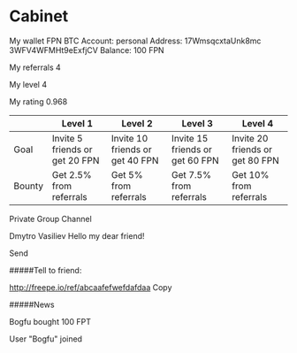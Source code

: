 # Cabinet

My wallet
FPN	BTC
Account: personal
Address: 17WmsqcxtaUnk8mc
3WFV4WFMHt9eExfjCV
Balance: 100 FPN

My referrals
4

My level
4

My rating
0.968

|  | Level 1 | Level 2 | Level 3 | Level 4 |
| -- | -- | -- | -- | -- |
| Goal | Invite 5 friends or get 20 FPN |  Invite 10 friends or get 40 FPN | Invite 15 friends or get 60 FPN |  Invite 20 friends or get 80 FPN |
| Bounty | Get 2.5% from referrals | Get 5% from referrals | Get 7.5% from referrals | Get 10% from referrals |

Private Group Channel    

Dmytro Vasiliev
Hello my dear friend!

Send


#####Tell to friend:

http://freepe.io/ref/abcaafefwefdafdaa
Copy
      
#####News

Bogfu bought 100 FPT

User "Bogfu" joined
